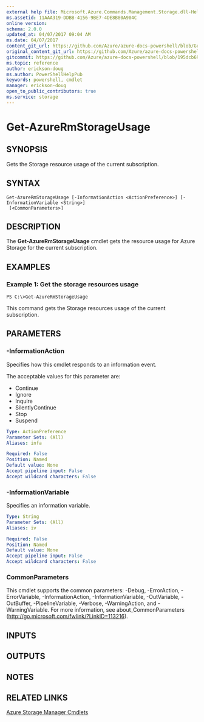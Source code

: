 ```yaml
---
external help file: Microsoft.Azure.Commands.Management.Storage.dll-Help.xml
ms.assetid: 11AAA319-DDBB-4156-9BE7-4DE8B80A904C
online version:
schema: 2.0.0
updated_at: 04/07/2017 09:04 AM
ms.date: 04/07/2017
content_git_url: https://github.com/Azure/azure-docs-powershell/blob/Graham71305/azureps-cmdlets-docs/ResourceManager/AzureRM.Storage/v2.8.0/Get-AzureRmStorageUsage.md
original_content_git_url: https://github.com/Azure/azure-docs-powershell/blob/Graham71305/azureps-cmdlets-docs/ResourceManager/AzureRM.Storage/v2.8.0/Get-AzureRmStorageUsage.md
gitcommit: https://github.com/Azure/azure-docs-powershell/blob/195dcb690a30a5f2c0ecd5606483862547ef544a
ms.topic: reference
author: erickson-doug
ms.author: PowerShellHelpPub
keywords: powershell, cmdlet
manager: erickson-doug
open_to_public_contributors: true
ms.service: storage
---
```


# Get-AzureRmStorageUsage

## SYNOPSIS
Gets the Storage resource usage of the current subscription.

## SYNTAX

```
Get-AzureRmStorageUsage [-InformationAction <ActionPreference>] [-InformationVariable <String>]
 [<CommonParameters>]
```

## DESCRIPTION
The **Get-AzureRmStorageUsage** cmdlet gets the resource usage for Azure Storage for the current subscription.

## EXAMPLES

### Example 1: Get the storage resources usage
```
PS C:\>Get-AzureRmStorageUsage
```

This command gets the Storage resources usage of the current subscription.

## PARAMETERS

### -InformationAction
Specifies how this cmdlet responds to an information event.

The acceptable values for this parameter are:

- Continue
- Ignore
- Inquire
- SilentlyContinue
- Stop
- Suspend

```yaml
Type: ActionPreference
Parameter Sets: (All)
Aliases: infa

Required: False
Position: Named
Default value: None
Accept pipeline input: False
Accept wildcard characters: False
```

### -InformationVariable
Specifies an information variable.

```yaml
Type: String
Parameter Sets: (All)
Aliases: iv

Required: False
Position: Named
Default value: None
Accept pipeline input: False
Accept wildcard characters: False
```

### CommonParameters
This cmdlet supports the common parameters: -Debug, -ErrorAction, -ErrorVariable, -InformationAction, -InformationVariable, -OutVariable, -OutBuffer, -PipelineVariable, -Verbose, -WarningAction, and -WarningVariable. For more information, see about_CommonParameters (http://go.microsoft.com/fwlink/?LinkID=113216).

## INPUTS

## OUTPUTS

## NOTES

## RELATED LINKS

[Azure Storage Manager Cmdlets](./AzureRM.Storage.md)


